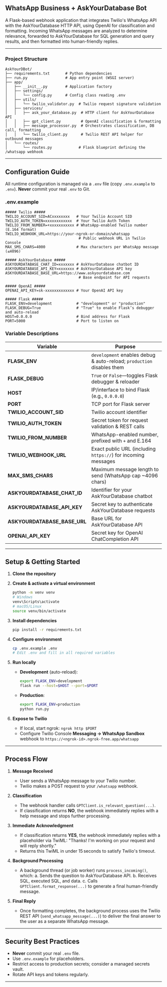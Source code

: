 ## WhatsApp Business + AskYourDatabase Bot

A Flask-based webhook application that integrates Twilio's WhatsApp API with the AskYourDatabase HTTP API, using OpenAI for classification and formatting. Incoming WhatsApp messages are analyzed to determine relevance, forwarded to AskYourDatabase for SQL generation and query results, and then formatted into human-friendly replies.

---

### Project Structure

```
AskYourDBot/
├── requirements.txt       # Python dependencies
├── run.py                 # App entry point (WSGI server)
├── app/
│   ├── __init__.py        # Application factory
│   ├── settings/
│   │   └── config.py      # Config class reading .env
│   ├── utils/
│   │   └── twilio_validator.py  # Twilio request signature validation
│   ├── services/
│   │   ├── ask_your_database.py  # HTTP client for AskYourDatabase API
│   │   ├── gpt_client.py         # OpenAI classification & formatting
│   │   ├── message_processor.py  # Orchestrates classification, DB call, formatting
│   │   └── twilio_client.py      # Twilio REST API helper for outbound messages
│   └── routes/
│       └── routes.py            # Flask blueprint defining the /whatsapp webhook
```

---

## Configuration Guide

All runtime configuration is managed via a `.env` file (copy `.env.example` to `.env`). **Never** commit your real `.env` to Git.

### .env.example

```dotenv
##### Twilio #####
TWILIO_ACCOUNT_SID=ACxxxxxxxx   # Your Twilio Account SID
TWILIO_AUTH_TOKEN=xxxxxxxxxxxx  # Your Twilio Auth Token
TWILIO_FROM_NUMBER=+xxxxxxxxxxx # WhatsApp-enabled Twilio number (E.164 format)
TWILIO_WEBHOOK_URL=https://your-ngrok-or-domain/whatsapp
                                 # Public webhook URL in Twilio Console
MAX_SMS_CHARS=4000              # Max characters per WhatsApp message (≤4096)

##### AskYourDatabase #####
ASKYOURDATABASE_CHAT_ID=xxxxxxx # AskYourDatabase chatbot ID
ASKYOURDATABASE_API_KEY=xxxxxxx # AskYourDatabase API key
ASKYOURDATABASE_BASE_URL=https://www.askyourdatabase.com
                                 # Base endpoint for API requests

##### OpenAI #####
OPENAI_API_KEY=sk-xxxxxxxxxxxxx # Your OpenAI API key

##### Flask #####
FLASK_ENV=development           # "development" or "production"
FLASK_DEBUG=True                # "True" to enable Flask’s debugger and auto-reload
HOST=0.0.0.0                    # Bind address for Flask
PORT=5000                       # Port to listen on
```

### Variable Descriptions

| Variable                     | Purpose                                                               |
| ---------------------------- | --------------------------------------------------------------------- |
| **FLASK_ENV**                | `development` enables debug & auto-reload; `production` disables them |
| **FLASK_DEBUG**              | `True` or `False`—toggles Flask debugger & reloader                   |
| **HOST**                     | IP/interface to bind Flask (e.g., `0.0.0.0`)                          |
| **PORT**                     | TCP port for Flask server                                             |
| **TWILIO_ACCOUNT_SID**       | Twilio account identifier                                             |
| **TWILIO_AUTH_TOKEN**        | Secret token for request validation & REST calls                      |
| **TWILIO_FROM_NUMBER**       | WhatsApp-enabled number, prefixed with `+` and E.164                  |
| **TWILIO_WEBHOOK_URL**       | Exact public URL (including `https://`) for incoming messages         |
| **MAX_SMS_CHARS**            | Maximum message length to send (WhatsApp cap \~4096 chars)            |
| **ASKYOURDATABASE_CHAT_ID**  | Identifier for your AskYourDatabase chatbot                           |
| **ASKYOURDATABASE_API_KEY**  | Secret key to authenticate AskYourDatabase requests                   |
| **ASKYOURDATABASE_BASE_URL** | Base URL for AskYourDatabase API                                      |
| **OPENAI_API_KEY**           | Secret key for OpenAI ChatCompletion API                              |

---

## Setup & Getting Started

1. **Clone the repository**

2. **Create & activate a virtual environment**

   ```bash
   python -m venv venv
   # Windows
   venv\Scripts\activate
   # macOS/Linux
   source venv/bin/activate
   ```

3. **Install dependencies**

   ```bash
   pip install -r requirements.txt
   ```

4. **Configure environment**

   ```bash
   cp .env.example .env
   # Edit .env and fill in all required variables
   ```

5. **Run locally**

   - **Development** (auto-reload):

     ```bash
     export FLASK_ENV=development
     flask run --host=$HOST --port=$PORT
     ```

   - **Production**:

     ```bash
     export FLASK_ENV=production
     python run.py
     ```

6. **Expose to Twilio**

   - If local, start ngrok: `ngrok http $PORT`
   - Configure Twilio Console **Messaging → WhatsApp Sandbox** webhook to `https://<ngrok-id>.ngrok-free.app/whatsapp`

---

## Process Flow

1. **Message Received**

   - User sends a WhatsApp message to your Twilio number.
   - Twilio makes a POST request to your `/whatsapp` webhook.

2. **Classification**

   - The webhook handler calls `GPTClient.is_relevant_question(...)`.
   - If classification returns **NO**, the webhook immediately replies with a help message and stops further processing.

3. **Immediate Acknowledgment**

   - If classification returns **YES**, the webhook immediately replies with a placeholder via TwiML:
     "Thanks! I'm working on your request and will reply shortly."
   - Returns this TwiML in under 15 seconds to satisfy Twilio's timeout.

4. **Background Processing**

   - A background thread (or job worker) runs `process_incoming()`, which:
     a. Sends the question to AskYourDatabase API.
     b. Receives SQL, executed SQL, and data.
     c. Calls `GPTClient.format_response(...)` to generate a final human-friendly message.

5. **Final Reply**

   - Once formatting completes, the background process uses the Twilio REST API (`send_whatsapp_message(...)`) to deliver the final answer to the user as a separate WhatsApp message.

---

## Security Best Practices

- **Never** commit your real `.env` file.
- Use `.env.example` for placeholders.
- Restrict access to production secrets; consider a managed secrets vault.
- Rotate API keys and tokens regularly.

---
